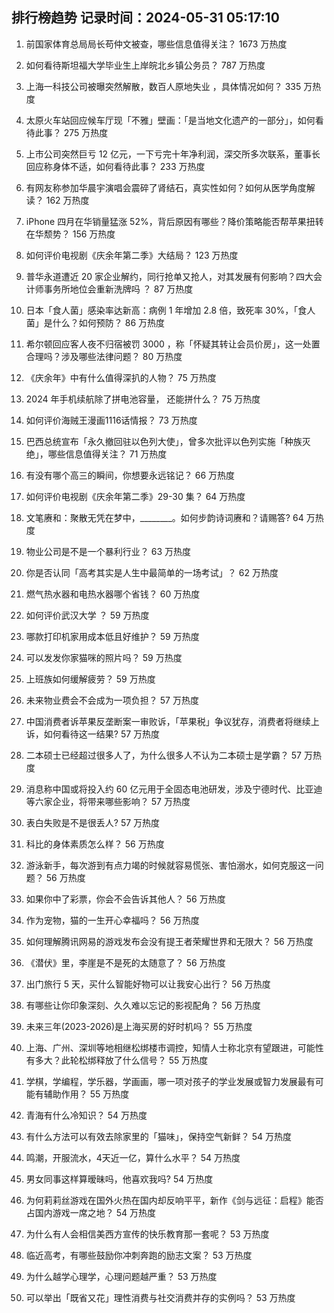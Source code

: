 
## 排行榜趋势 记录时间：2024-05-31 05:17:10
  
  1. 前国家体育总局局长苟仲文被查，哪些信息值得关注？ 1673 万热度
    
  2. 如何看待斯坦福大学毕业生上岸皖北乡镇公务员？ 787 万热度
    
  3. 上海一科技公司被曝突然解散，数百人原地失业 ，具体情况如何？ 335 万热度
    
  4. 太原火车站回应候车厅现「不雅」壁画：「是当地文化遗产的一部分」，如何看待此事？ 275 万热度
    
  5. 上市公司突然巨亏 12 亿元，一下亏完十年净利润，深交所多次联系，董事长回应称身体不适，如何看待此事？ 233 万热度
    
  6. 有网友称参加华晨宇演唱会震碎了肾结石，真实性如何？如何从医学角度解读？ 162 万热度
    
  7. iPhone 四月在华销量猛涨 52%，背后原因有哪些？降价策略能否帮苹果扭转在华颓势？ 156 万热度
    
  8. 如何评价电视剧《庆余年第二季》大结局？ 123 万热度
    
  9. 普华永道遭近 20 家企业解约，同行抢单又抢人，对其发展有何影响？四大会计师事务所地位会重新洗牌吗 ？ 87 万热度
    
  10. 日本「食人菌」感染率达新高：病例 1 年增加 2.8 倍，致死率 30%，「食人菌」是什么？如何预防？ 86 万热度
    
  11. 希尔顿回应客人夜不归宿被罚 3000 ，称「怀疑其转让会员价房」，这一处置合理吗？涉及哪些法律问题？ 80 万热度
    
  12. 《庆余年》中有什么值得深扒的人物？ 75 万热度
    
  13. 2024 年手机续航除了拼电池容量， 还能拼什么？ 75 万热度
    
  14. 如何评价海贼王漫画1116话情报？ 73 万热度
    
  15. 巴西总统宣布「永久撤回驻以色列大使」，曾多次批评以色列实施「种族灭绝」，哪些信息值得关注？ 71 万热度
    
  16. 有没有哪个高三的瞬间，你想要永远铭记？ 66 万热度
    
  17. 如何评价电视剧《庆余年第二季》29-30 集？ 64 万热度
    
  18. 文笔赓和：聚散无凭在梦中，________。如何步韵诗词赓和？请赐答? 64 万热度
    
  19. 物业公司是不是一个暴利行业？ 63 万热度
    
  20. 你是否认同「高考其实是人生中最简单的一场考试」？ 62 万热度
    
  21. 燃气热水器和电热水器哪个省钱？ 60 万热度
    
  22. 如何评价武汉大学 ？ 59 万热度
    
  23. 哪款打印机家用成本低且好维护？ 59 万热度
    
  24. 可以发发你家猫咪的照片吗？ 59 万热度
    
  25. 上班族如何缓解疲劳？ 59 万热度
    
  26. 未来物业费会不会成为一项负担？ 57 万热度
    
  27. 中国消费者诉苹果反垄断案一审败诉，「苹果税」争议犹存，消费者将继续上诉，如何看待这一结果? 57 万热度
    
  28. 二本硕士已经超过很多人了，为什么很多人不认为二本硕士是学霸？ 57 万热度
    
  29. 消息称中国或将投入约 60 亿元用于全固态电池研发，涉及宁德时代、比亚迪等六家企业，将带来哪些影响？ 57 万热度
    
  30. 表白失败是不是很丢人? 57 万热度
    
  31. 科比的身体素质怎么样？ 56 万热度
    
  32. 游泳新手，每次游到有点力竭的时候就容易慌张、害怕溺水，如何克服这一问题？ 56 万热度
    
  33. 如果你中了彩票，你会不会告诉其他人？ 56 万热度
    
  34. 作为宠物，猫的一生开心幸福吗？ 56 万热度
    
  35. 如何理解腾讯网易的游戏发布会没有提王者荣耀世界和无限大？ 56 万热度
    
  36. 《潜伏》里，李崖是不是死的太随意了？ 56 万热度
    
  37. 出门旅行 5 天，买什么智能好物可以让我安心出行？ 56 万热度
    
  38. 有哪些让你印象深刻、久久难以忘记的影视配角？ 56 万热度
    
  39. 未来三年(2023-2026)是上海买房的好时机吗？ 55 万热度
    
  40. 上海、广州、深圳等地相继松绑楼市调控，知情人士称北京有望跟进，可能性有多大？此轮松绑释放了什么信号？ 55 万热度
    
  41. 学棋，学编程，学乐器，学画画，哪一项对孩子的学业发展或智力发展最有可能有辅助作用？ 55 万热度
    
  42. 青海有什么冷知识？ 54 万热度
    
  43. 有什么方法可以有效去除家里的「猫味」，保持空气新鲜？ 54 万热度
    
  44. 鸣潮，开服流水，4天近一亿，算什么水平？ 54 万热度
    
  45. 男女同事这样算暧昧吗，他喜欢我吗? 54 万热度
    
  46. 为何莉莉丝游戏在国外火热在国内却反响平平，新作《剑与远征：启程》能否占国内游戏一席之地？ 54 万热度
    
  47. 为什么有人会相信美西方宣传的快乐教育那一套呢？ 53 万热度
    
  48. 临近高考，有哪些鼓励你冲刺奔跑的励志文案？ 53 万热度
    
  49. 为什么越学心理学，心理问题越严重？ 53 万热度
    
  50. 可以举出「既省又花」理性消费与社交消费并存的实例吗？ 53 万热度
    